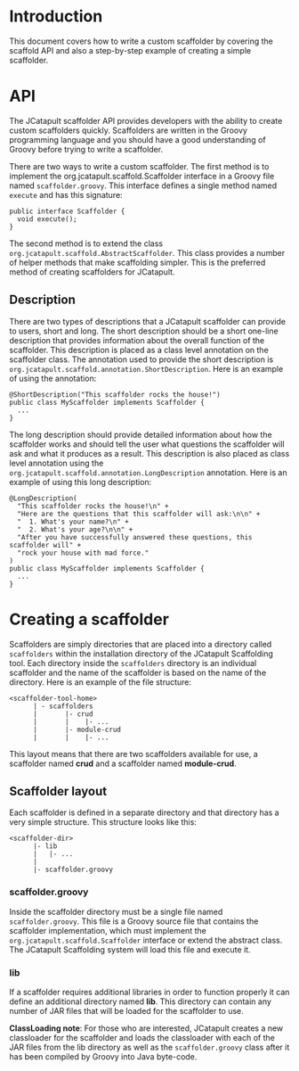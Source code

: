 # Introduction #

This document covers how to write a custom scaffolder by covering the scaffold API and also a step-by-step example of creating a simple scaffolder.

# API #

The JCatapult scaffolder API provides developers with the ability to create custom scaffolders quickly. Scaffolders are written in the Groovy programming language and you should have a good understanding of Groovy before trying to write a scaffolder.

There are two ways to write a custom scaffolder. The first method is to implement the org.jcatapult.scaffold.Scaffolder interface in a Groovy file named `scaffolder.groovy`. This interface defines a single method named `execute` and has this signature:

```
public interface Scaffolder {
  void execute();
}
```

The second method is to extend the class `org.jcatapult.scaffold.AbstractScaffolder`. This class provides a number of helper methods that make scaffolding simpler. This is the preferred method of creating scaffolders for JCatapult.

## Description ##

There are two types of descriptions that a JCatapult scaffolder can provide to users, short and long. The short description should be a short one-line description that provides information about the overall function of the scaffolder. This description is placed as a class level annotation on the scaffolder class. The annotation used to provide the short description is `org.jcatapult.scaffold.annotation.ShortDescription`. Here is an example of using the annotation:

```
@ShortDescription("This scaffolder rocks the house!")
public class MyScaffolder implements Scaffolder {
  ...
}
```

The long description should provide detailed information about how the scaffolder works and should tell the user what questions the scaffolder will ask and what it produces as a result. This description is also placed as class level annotation using the `org.jcatapult.scaffold.annotation.LongDescription` annotation. Here is an example of using this long description:

```
@LongDescription(
  "This scaffolder rocks the house!\n" +
  "Here are the questions that this scaffolder will ask:\n\n" +
  "  1. What's your name?\n" +
  "  2. What's your age?\n\n" +
  "After you have successfully answered these questions, this scaffolder will" +
  "rock your house with mad force."
)
public class MyScaffolder implements Scaffolder {
  ...
}
```

# Creating a scaffolder #

Scaffolders are simply directories that are placed into a directory called `scaffolders` within the installation directory of the JCatapult Scaffolding tool. Each directory inside the `scaffolders` directory is an individual scaffolder and the name of the scaffolder is based on the name of the directory. Here is an example of the file structure:

```
<scaffolder-tool-home>
      | - scaffolders
      |       |- crud
      |       |    |- ...
      |       |- module-crud
      |       |    |- ...
```

This layout means that there are two scaffolders available for use, a scaffolder named **crud** and a scaffolder named **module-crud**.

## Scaffolder layout ##

Each scaffolder is defined in a separate directory and that directory has a very simple structure. This structure looks like this:

```
<scaffolder-dir>
      |- lib
      |   |- ...
      |
      |- scaffolder.groovy
```

### scaffolder.groovy ###

Inside the scaffolder directory must be a single file named `scaffolder.groovy`. This file is a Groovy source file that contains the scaffolder implementation, which must implement the `org.jcatapult.scaffold.Scaffolder` interface or extend the abstract class. The JCatapult Scaffolding system will load this file and execute it.

### lib ###

If a scaffolder requires additional libraries in order to function properly it can define an additional directory named **lib**. This directory can contain any number of JAR files that will be loaded for the scaffolder to use.

**ClassLoading note**: For those who are interested, JCatapult creates a new classloader for the scaffolder and loads the classloader with each of the JAR files from the lib directory as well as the `scaffolder.groovy` class after it has been compiled by Groovy into Java byte-code.